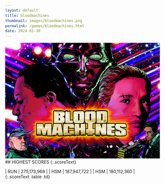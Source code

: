 ```yaml
---
layout: default
title: bloodmachines
thumbnail: images/bloodmachines.png
permalink: /games/bloodmachines.html
date: 2024-01-30
---
```


<img src="../images/bloodmachines.png" class="gameThumbnail img-fluid mx-auto align-middle">
## HIGHEST SCORES
{:.scoreText}

| RUN | 275,173,968 | 
| HSM | 187,947,722 | 
| HSM | 180,112,360 | 
{:.scoreText .table .td}
